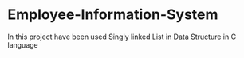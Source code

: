 # Employee-Information-System
In this project have been used Singly linked List in Data Structure in C language
